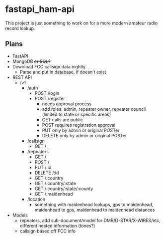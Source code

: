 # fastapi_ham-api

This project is just something to work on for a more modern amateur radio record lookup.

## Plans

- FastAPI
- MongoDB ~~or SQL?~~
- Download FCC callsign data nightly
  - Parse and put in database, if doesn't exist
- REST API
  - /v1
    - /auth
      - POST /login
      - POST /register
        - needs approval process
        - add roles: admin, repeater owner, repeater council (limited to state or specific areas)
        - GET calls are public
        - POST requires registration approval
        - PUT only by admin or original POSTer
        - DELETE only by admin or original POSTer
    - /callsign
      - GET /
    - /repeaters
      - GET /
      - POST /
      - PUT /:id
      - DELETE /:id
      - GET /:country
      - GET /:country/:state
      - GET /:country/:state/:county
      - GET /:maidenhead
    - /location
      - something with maidenhead lookups, gps to maidenhead, maidenhead to gps, maidenhead to maidenhead distances
- Models
  - repeaters, add sub-document/model for DMR/D-STAR/X-WIRES/etc, different nested information (tones?)
  - callsign based off FCC info
